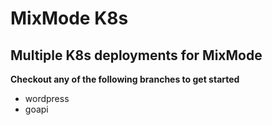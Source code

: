 # MixMode K8s


## Multiple K8s deployments for MixMode

**Checkout any of the following branches to get started**  
* wordpress
* goapi

